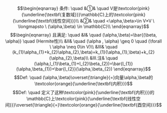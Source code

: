 $$\begin{eqnarray}
条件: \quad
&①& \quad V是\textcolor{pink}{\underline{\textbf{复数域}}}\mathbb{C}上的\textcolor{pink}{\underline{\textbf{线性空间}}}\\
&②& \quad <\alpha,\beta>\in V×V \ \longmapsto \ (\alpha,\beta) \in \mathbb{C}\\
\end{eqnarray}$$
$$\begin{eqnarray}
且满足: \quad
&Ⅰ& \quad (\alpha,\beta)=\bar{(\beta, \alpha)} \quad (Hermite性)\\
&Ⅱ& \quad (\alpha , \alpha) \geq 0 \quad (\forall \ \alpha  \neq 0\in V)\\
&Ⅲ& \quad (k_{1}\alpha_{1}+k_{2}\alpha_{2},\beta)=k_{1}(\alpha_{1},\beta)+k_{2}(\alpha_{2},\beta)\\
&Ⅲ.注& \quad (\alpha,l_{1}\beta_{1}+l_{2}\beta_{2})=\bar{l_{1}}(\alpha,\beta_{1})+\bar{l_{2}}(\alpha,\beta_{2})
\end{eqnarray}$$
$$Def: \quad (\alpha,\beta)\overset{\triangle}{=}向量\alpha,\beta的\textcolor{orange}{\underline{\textbf{内积}}}$$
$$Def: \quad 定义了这种\textcolor{pink}{\underline{\textbf{内积}}}的\mathbb{C}上\textcolor{pink}{\underline{\textbf{线性空间}}}\overset{\triangle}{=}\textcolor{orange}{\underline{\textbf{酉空间}}}$$
